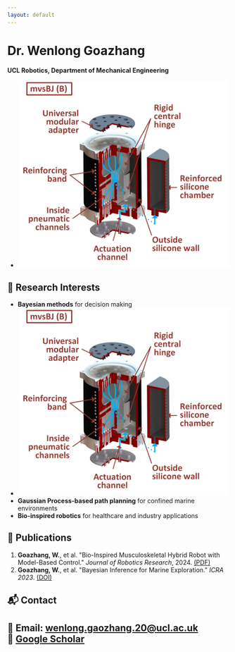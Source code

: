 ```yaml
---
layout: default
---
```


# Dr. Wenlong Goazhang

**UCL Robotics, Department of Mechanical Engineering**
- <img src="assets/images/1.png" alt="My Research" width="600">
## 🔬 Research Interests
- **Bayesian methods** for decision making
- <img src="assets/images/1.png" alt="My Research" width="600">
- **Gaussian Process-based path planning** for confined marine environments
- **Bio-inspired robotics** for healthcare and industry applications

## 📄 Publications
1. **Goazhang, W.**, et al. "Bio-Inspired Musculoskeletal Hybrid Robot with Model-Based Control." *Journal of Robotics Research*, 2024. [(PDF)](https://example.com)
2. **Goazhang, W.**, et al. "Bayesian Inference for Marine Exploration." *ICRA 2023*. [(DOI)](https://example.com)

## 📬 Contact
📧 Email: wenlong.gaozhang.20@ucl.ac.uk  
🔗 [Google Scholar](https://scholar.google.ca/citations?user=vhKVcqsAAAAJ&hl=en)
---


